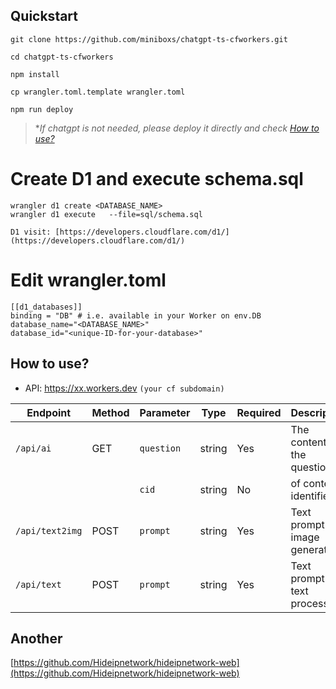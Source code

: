 ## Quickstart

```
git clone https://github.com/miniboxs/chatgpt-ts-cfworkers.git
```

```
cd chatgpt-ts-cfworkers
```

```
npm install
```

```
cp wrangler.toml.template wrangler.toml
```

```
npm run deploy
```

> **If chatgpt is not needed, please deploy it directly and check [How to use?](#use)*

# Create D1 and execute schema.sql

```
wrangler d1 create <DATABASE_NAME>
wrangler d1 execute   --file=sql/schema.sql
```

```
D1 visit: [https://developers.cloudflare.com/d1/](https://developers.cloudflare.com/d1/)
```


# Edit wrangler.toml

```
[[d1_databases]]
binding = "DB" # i.e. available in your Worker on env.DB
database_name="<DATABASE_NAME>"
database_id="<unique-ID-for-your-database>"
```

<h2 id='use'> How to use?</h2>

* API: https://xx.workers.dev `(your cf subdomain)`

| Endpoint                       | Method | Parameter   | Type   | Required | Description                                |
| ------------------------------ | ------ | ----------- | ------ | -------- | ------------------------------------------ |
| `/api/ai`                      	| GET    | `question`  | string | Yes      | The content of the question                |
|                                	|        | `cid`       | string| No       | of context identifiers               |
| `/api/text2img`             | POST   | `prompt`    | string | Yes      | Text prompt for image generation           |
| `/api/text`                    | POST   | `prompt`    | string | Yes      | Text prompt for text processing            |

## Another

[https://github.com/Hideipnetwork/hideipnetwork-web](https://github.com/Hideipnetwork/hideipnetwork-web)
